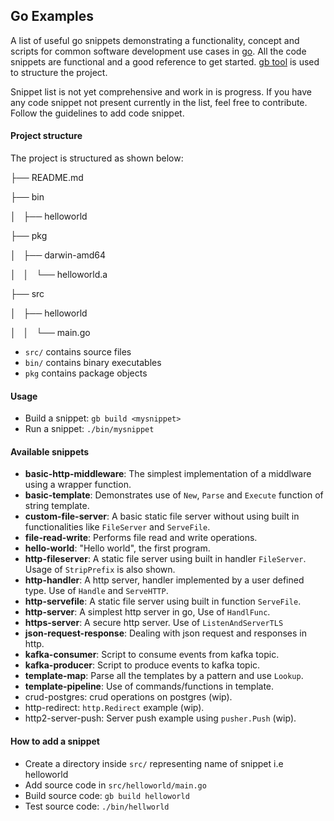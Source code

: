## Go Examples

A list of useful go snippets demonstrating a functionality, concept and scripts for common software development use cases in [go](https://golang.org/). All the code snippets are functional and a good reference to get started. [gb tool](https://getgb.io/) is used to structure the project.

Snippet list is not yet comprehensive and work in is progress. If you have any code snippet not present currently in the list, feel free to contribute. Follow the guidelines to add code snippet.


#### Project structure
The project is structured as shown below:

├── README.md

├── bin

│   ├── helloworld

├── pkg

│   ├── darwin-amd64

│   │   └── helloworld.a

├── src

│   ├── helloworld

│   │   └── main.go


 - `src/` contains source files
 - `bin/` contains binary executables
 - `pkg`  contains package objects


#### Usage

- Build a snippet: `gb build <mysnippet>`
- Run a snippet: `./bin/mysnippet`

#### Available snippets

- **basic-http-middleware**: The simplest implementation of a middlware using a wrapper function.
- **basic-template**: Demonstrates use of `New`, `Parse` and `Execute` function of string template.
- **custom-file-server**: A basic static file server without using built in functionalities like `FileServer` and `ServeFile`.
- **file-read-write**: Performs file read and write operations.
- **hello-world**: "Hello world", the first program.
- **http-fileserver**: A static file server using built in handler `FileServer`. Usage of `StripPrefix` is also shown.
- **http-handler**: A http server, handler implemented by a user defined type. Use of `Handle` and `ServeHTTP`.
- **http-servefile**: A static file server using built in function `ServeFile`.
- **http-server**: A simplest http server in go, Use of `HandlFunc`.
- **https-server**: A secure http server. Use of `ListenAndServerTLS`
- **json-request-response**: Dealing with json request and responses in http.
- **kafka-consumer**: Script to consume events from kafka topic.
- **kafka-producer**:  Script to produce events to kafka topic.
- **template-map**:  Parse all the templates by a pattern and use `Lookup`.
- **template-pipeline**: Use of commands/functions in template.
- crud-postgres: crud operations on postgres (wip).
- http-redirect: `http.Redirect` example (wip).
- http2-server-push: Server push example using `pusher.Push` (wip).

#### How to add a snippet
- Create a directory inside `src/` representing name of snippet i.e helloworld
- Add source code in `src/helloworld/main.go`
- Build source code:  `gb build helloworld`
- Test source code: `./bin/hellworld`
